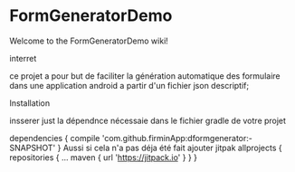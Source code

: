 # FormGeneratorDemo

Welcome to the FormGeneratorDemo wiki!

interret

ce projet a pour but de faciliter la génération automatique des formulaire dans une application android a partir d'un fichier json descriptif;

Installation

insserer just la dépendnce nécessaie dans le fichier gradle de votre projet

dependencies { compile 'com.github.firminApp:dformgenerator:-SNAPSHOT' } Aussi si cela n'a pas déja été fait ajouter jitpak allprojects { repositories { ... maven { url 'https://jitpack.io' } } }
